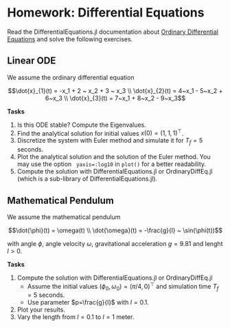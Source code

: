 # Homework: Differential Equations

Read the DifferentialEquations.jl documentation about [Ordinary Differential Equations](https://diffeq.sciml.ai/stable/tutorials/ode_example/) and solve the following exercises.


## Linear ODE
We assume the ordinary differential equation

```math
\dot{x}_{1}(t) =  -x_1 + 2 ~ x_2 + 3 ~ x_3 \\
\dot{x}_{2}(t) = 4~x_1 - 5~x_2 + 6~x_3 \\
\dot{x}_{3}(t) = 7~x_1 + 8~x_2 - 9~x_3
```

**Tasks**
1. Is this ODE stable? Compute the Eigenvalues.
2. Find the analytical solution for initial values $x(0)=(1,1,1)^{\top}$.
3. Discretize the system with Euler method and simulate it for $T_f=5$ seconds.
4. Plot the analytical solution and the solution of the Euler method. You may use the option ` yaxis=:log10` in `plot()` for a better readability.
5. Compute the solution with DifferentialEquations.jl or OrdinaryDiffEq.jl (which is a sub-library of DifferentialEquations.jl).

## Mathematical Pendulum
We assume the mathematical pendulum

```math
\dot{\phi}(t) = \omega(t) \\
\dot{\omega}(t) = -\frac{g}{l} ~ \sin(\phi(t))
```
with angle $\phi$, angle velocity $\omega$, gravitational acceleration $g=9.81$ and lenght $l>0$. 

**Tasks**
1. Compute the solution with DifferentialEquations.jl or OrdinaryDiffEq.jl
    - Assume the initial values $(\phi_0,\omega_0)=(π/4,0)^{\top}$ and simulation time $T_{f}=5$ seconds.
    - Use parameter $p=\frac{g}{l}$ with $l=0.1$.
2. Plot your results.
3. Vary the length from $l=0.1$ to $l=1$ meter.